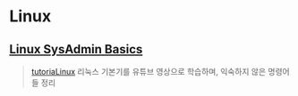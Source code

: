 # Linux

## [Linux SysAdmin Basics]()
>[tutoriaLinux](https://www.youtube.com/watch?v=bju_FdCo42w&list=PLtK75qxsQaMLZSo7KL-PmiRarU7hrpnwK) 리눅스 기본기를 유튜브 영상으로 학습하며, 익숙하지 않은 명령어들 정리
